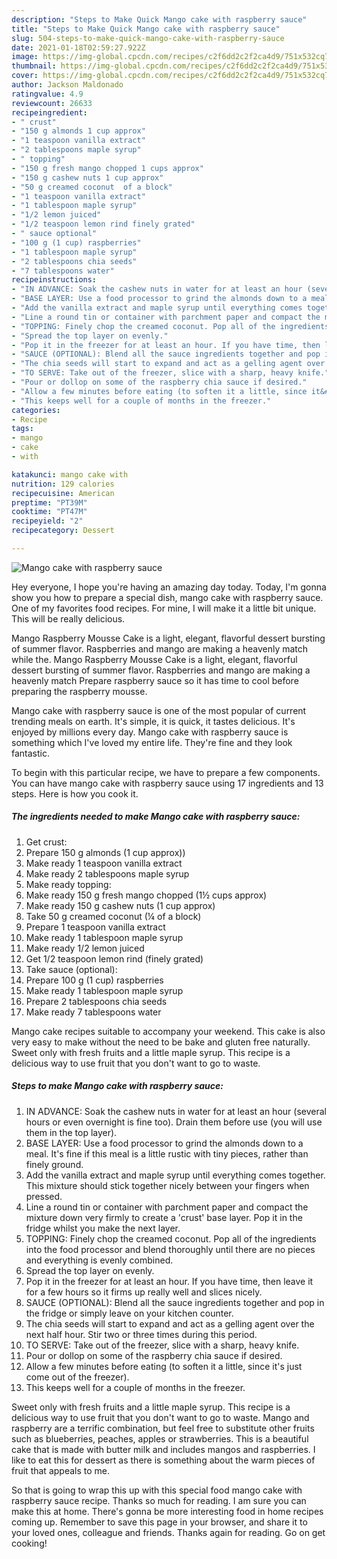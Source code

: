 ```yaml
---
description: "Steps to Make Quick Mango cake with raspberry sauce"
title: "Steps to Make Quick Mango cake with raspberry sauce"
slug: 504-steps-to-make-quick-mango-cake-with-raspberry-sauce
date: 2021-01-18T02:59:27.922Z
image: https://img-global.cpcdn.com/recipes/c2f6dd2c2f2ca4d9/751x532cq70/mango-cake-with-raspberry-sauce-recipe-main-photo.jpg
thumbnail: https://img-global.cpcdn.com/recipes/c2f6dd2c2f2ca4d9/751x532cq70/mango-cake-with-raspberry-sauce-recipe-main-photo.jpg
cover: https://img-global.cpcdn.com/recipes/c2f6dd2c2f2ca4d9/751x532cq70/mango-cake-with-raspberry-sauce-recipe-main-photo.jpg
author: Jackson Maldonado
ratingvalue: 4.9
reviewcount: 26633
recipeingredient:
- " crust"
- "150 g almonds 1 cup approx"
- "1 teaspoon vanilla extract"
- "2 tablespoons maple syrup"
- " topping"
- "150 g fresh mango chopped 1 cups approx"
- "150 g cashew nuts 1 cup approx"
- "50 g creamed coconut  of a block"
- "1 teaspoon vanilla extract"
- "1 tablespoon maple syrup"
- "1/2 lemon juiced"
- "1/2 teaspoon lemon rind finely grated"
- " sauce optional"
- "100 g (1 cup) raspberries"
- "1 tablespoon maple syrup"
- "2 tablespoons chia seeds"
- "7 tablespoons water"
recipeinstructions:
- "IN ADVANCE: Soak the cashew nuts in water for at least an hour (several hours or even overnight is fine too). Drain them before use (you will use them in the top layer)."
- "BASE LAYER: Use a food processor to grind the almonds down to a meal. It&#39;s fine if this meal is a little rustic with tiny pieces, rather than finely ground."
- "Add the vanilla extract and maple syrup until everything comes together. This mixture should stick together nicely between your fingers when pressed."
- "Line a round tin or container with parchment paper and compact the mixture down very firmly to create a &#39;crust&#39; base layer. Pop it in the fridge whilst you make the next layer."
- "TOPPING: Finely chop the creamed coconut. Pop all of the ingredients into the food processor and blend thoroughly until there are no pieces and everything is evenly combined."
- "Spread the top layer on evenly."
- "Pop it in the freezer for at least an hour. If you have time, then leave it for a few hours so it firms up really well and slices nicely."
- "SAUCE (OPTIONAL): Blend all the sauce ingredients together and pop in the fridge or simply leave on your kitchen counter."
- "The chia seeds will start to expand and act as a gelling agent over the next half hour. Stir two or three times during this period."
- "TO SERVE: Take out of the freezer, slice with a sharp, heavy knife."
- "Pour or dollop on some of the raspberry chia sauce if desired."
- "Allow a few minutes before eating (to soften it a little, since it&#39;s just come out of the freezer)."
- "This keeps well for a couple of months in the freezer."
categories:
- Recipe
tags:
- mango
- cake
- with

katakunci: mango cake with 
nutrition: 129 calories
recipecuisine: American
preptime: "PT39M"
cooktime: "PT47M"
recipeyield: "2"
recipecategory: Dessert

---
```



![Mango cake with raspberry sauce](https://img-global.cpcdn.com/recipes/c2f6dd2c2f2ca4d9/751x532cq70/mango-cake-with-raspberry-sauce-recipe-main-photo.jpg)

Hey everyone, I hope you're having an amazing day today. Today, I'm gonna show you how to prepare a special dish, mango cake with raspberry sauce. One of my favorites food recipes. For mine, I will make it a little bit unique. This will be really delicious.

Mango Raspberry Mousse Cake is a light, elegant, flavorful dessert bursting of summer flavor. Raspberries and mango are making a heavenly match while the. Mango Raspberry Mousse Cake is a light, elegant, flavorful dessert bursting of summer flavor. Raspberries and mango are making a heavenly match Prepare raspberry sauce so it has time to cool before preparing the raspberry mousse.

Mango cake with raspberry sauce is one of the most popular of current trending meals on earth. It's simple, it is quick, it tastes delicious. It's enjoyed by millions every day. Mango cake with raspberry sauce is something which I've loved my entire life. They're fine and they look fantastic.


To begin with this particular recipe, we have to prepare a few components. You can have mango cake with raspberry sauce using 17 ingredients and 13 steps. Here is how you cook it.

<!--inarticleads1-->

##### The ingredients needed to make Mango cake with raspberry sauce:

1. Get  crust:
1. Prepare 150 g almonds (1 cup approx))
1. Make ready 1 teaspoon vanilla extract
1. Make ready 2 tablespoons maple syrup
1. Make ready  topping:
1. Make ready 150 g fresh mango chopped (1½ cups approx)
1. Make ready 150 g cashew nuts (1 cup approx)
1. Take 50 g creamed coconut (¼ of a block)
1. Prepare 1 teaspoon vanilla extract
1. Make ready 1 tablespoon maple syrup
1. Make ready 1/2 lemon juiced
1. Get 1/2 teaspoon lemon rind (finely grated)
1. Take  sauce (optional):
1. Prepare 100 g (1 cup) raspberries
1. Make ready 1 tablespoon maple syrup
1. Prepare 2 tablespoons chia seeds
1. Make ready 7 tablespoons water


Mango cake recipes suitable to accompany your weekend. This cake is also very easy to make without the need to be bake and gluten free naturally. Sweet only with fresh fruits and a little maple syrup. This recipe is a delicious way to use fruit that you don&#39;t want to go to waste. 

<!--inarticleads2-->

##### Steps to make Mango cake with raspberry sauce:

1. IN ADVANCE: Soak the cashew nuts in water for at least an hour (several hours or even overnight is fine too). Drain them before use (you will use them in the top layer).
1. BASE LAYER: Use a food processor to grind the almonds down to a meal. It&#39;s fine if this meal is a little rustic with tiny pieces, rather than finely ground.
1. Add the vanilla extract and maple syrup until everything comes together. This mixture should stick together nicely between your fingers when pressed.
1. Line a round tin or container with parchment paper and compact the mixture down very firmly to create a &#39;crust&#39; base layer. Pop it in the fridge whilst you make the next layer.
1. TOPPING: Finely chop the creamed coconut. Pop all of the ingredients into the food processor and blend thoroughly until there are no pieces and everything is evenly combined.
1. Spread the top layer on evenly.
1. Pop it in the freezer for at least an hour. If you have time, then leave it for a few hours so it firms up really well and slices nicely.
1. SAUCE (OPTIONAL): Blend all the sauce ingredients together and pop in the fridge or simply leave on your kitchen counter.
1. The chia seeds will start to expand and act as a gelling agent over the next half hour. Stir two or three times during this period.
1. TO SERVE: Take out of the freezer, slice with a sharp, heavy knife.
1. Pour or dollop on some of the raspberry chia sauce if desired.
1. Allow a few minutes before eating (to soften it a little, since it&#39;s just come out of the freezer).
1. This keeps well for a couple of months in the freezer.


Sweet only with fresh fruits and a little maple syrup. This recipe is a delicious way to use fruit that you don&#39;t want to go to waste. Mango and raspberry are a terrific combination, but feel free to substitute other fruits such as blueberries, peaches, apples or strawberries. This is a beautiful cake that is made with butter milk and includes mangos and raspberries. I like to eat this for dessert as there is something about the warm pieces of fruit that appeals to me. 

So that is going to wrap this up with this special food mango cake with raspberry sauce recipe. Thanks so much for reading. I am sure you can make this at home. There's gonna be more interesting food in home recipes coming up. Remember to save this page in your browser, and share it to your loved ones, colleague and friends. Thanks again for reading. Go on get cooking!

